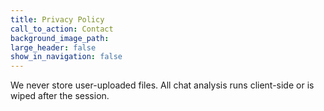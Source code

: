 ```yaml
---
title: Privacy Policy
call_to_action: Contact
background_image_path:
large_header: false
show_in_navigation: false
---
```


We never store user-uploaded files. All chat analysis runs client-side or is wiped after the session.
